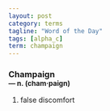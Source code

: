 ```yaml
---
layout: post
category: terms
tagline: "Word of the Day"
tags: [alpha_c]
term: champaign
---
```


<h3>Champaign<br/> <small>&mdash; n. (cham<span>&middot;</span>paign)</small></h3>
<p><ol>
<li>false discomfort</li>
</ol></p>
